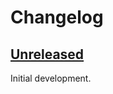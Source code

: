 # Changelog

## [Unreleased]

Initial development.

[unreleased]: https://github.com/imse-ty/imsety.com/compare/v0.1.0...HEAD
